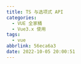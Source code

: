 ```yaml
---
title: TS 与选项式 API
categories:
  - VUE 全家桶
  - Vue3.x 使用
tags:
  - vue
abbrlink: 56eca6a3
date: 2022-10-05 20:00:51
---
```

